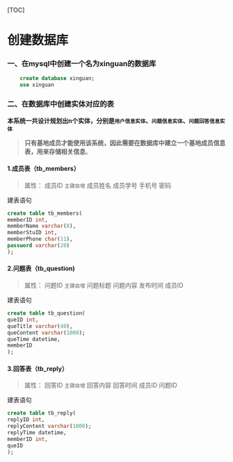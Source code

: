 [TOC]

# 创建数据库

### 一、在mysql中创建一个名为xinguan的数据库

``` sql
	create database xinguan;
	use xinguan
```
### 二、在数据库中创建实体对应的表

**本系统一共设计规划出n个实体，分别是`用户信息实体`、`问题信息实体`、`问题回答信息实体`**

>**只有基地成员才能使用该系统，因此需要在数据库中建立一个基地成员信息表，用来存储相关信息**。

#### 1.成员表（tb_members）

>属性：
	成员ID `主键自增`
	成员姓名
	成员学号
	手机号
	密码

建表语句
``` sql
create table tb_members(
memberID int,
memberName varchar(8),
memberStuID int,
memberPhone char(11),
password varchar(20)	
);
```

#### 2.问题表（tb_question)

>属性：
	问题ID `主键自增`
	问题标题
	问题内容
	发布时间
	成员ID

建表语句
``` sql
create table tb_question(
queID int,
queTitle varchar(40),
queContent varchar(1000);
queTime datetime,
memberID
);
```

#### 3.回答表（tb_reply）

>属性：
	回答ID `主键自增`
	回答内容
	回答时间
	成员ID
	问题ID

建表语句
``` sql
create table tb_reply(
replyID int,
replyContent varchar(1000);
replyTime datetime,
memberID int,
queID
);
```